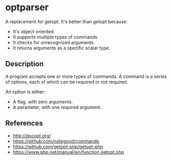 # optparser
A replacement for getopt. It's better than getopt because:
- It's object-oriented.
- It supports multiple types of commands.
- It checks for unrecognized arguments.
- It returns arguments as a specific scalar type.

## Description

A program accepts one or more types of commands. A command is a series of
options, each of which can be required or not required.

An option is either:
- A flag, with zero arguments.
- A parameter, with one required argument.

## References
* http://docopt.org/
* https://github.com/nategood/commando
* https://github.com/getopt-php/getopt-php
* https://www.php.net/manual/en/function.getopt.php
